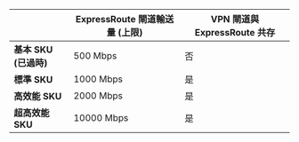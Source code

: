 |  | **ExpressRoute 閘道輸送量 (上限)** | **VPN 閘道與 ExpressRoute 共存** |
| --- | --- | --- |
| **基本 SKU (已過時)** |500 Mbps |否 |
| **標準 SKU** |1000 Mbps |是 |
| **高效能 SKU** |2000 Mbps |是 |
| **超高效能 SKU** |10000 Mbps |是 |

